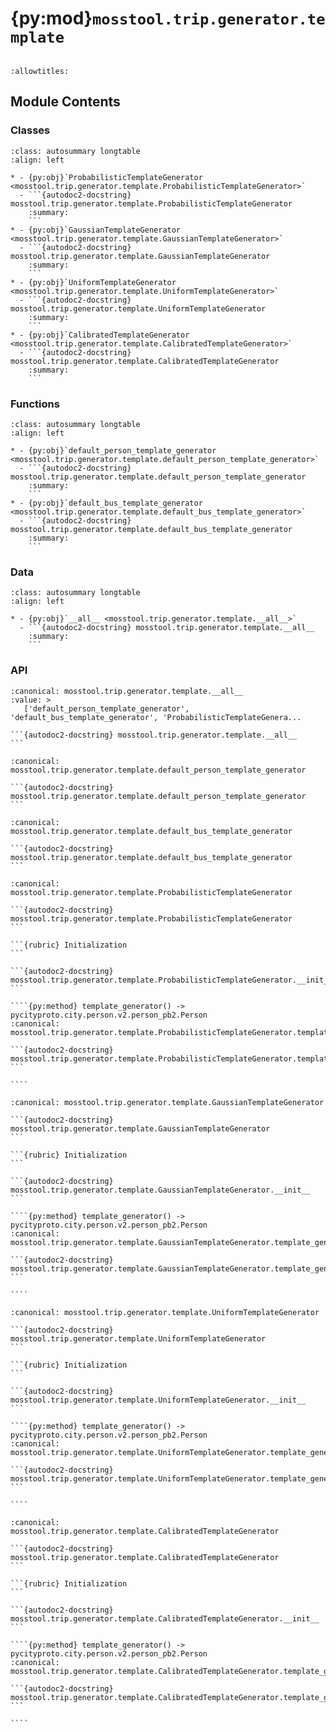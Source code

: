 # {py:mod}`mosstool.trip.generator.template`

```{py:module} mosstool.trip.generator.template
```

```{autodoc2-docstring} mosstool.trip.generator.template
:allowtitles:
```

## Module Contents

### Classes

````{list-table}
:class: autosummary longtable
:align: left

* - {py:obj}`ProbabilisticTemplateGenerator <mosstool.trip.generator.template.ProbabilisticTemplateGenerator>`
  - ```{autodoc2-docstring} mosstool.trip.generator.template.ProbabilisticTemplateGenerator
    :summary:
    ```
* - {py:obj}`GaussianTemplateGenerator <mosstool.trip.generator.template.GaussianTemplateGenerator>`
  - ```{autodoc2-docstring} mosstool.trip.generator.template.GaussianTemplateGenerator
    :summary:
    ```
* - {py:obj}`UniformTemplateGenerator <mosstool.trip.generator.template.UniformTemplateGenerator>`
  - ```{autodoc2-docstring} mosstool.trip.generator.template.UniformTemplateGenerator
    :summary:
    ```
* - {py:obj}`CalibratedTemplateGenerator <mosstool.trip.generator.template.CalibratedTemplateGenerator>`
  - ```{autodoc2-docstring} mosstool.trip.generator.template.CalibratedTemplateGenerator
    :summary:
    ```
````

### Functions

````{list-table}
:class: autosummary longtable
:align: left

* - {py:obj}`default_person_template_generator <mosstool.trip.generator.template.default_person_template_generator>`
  - ```{autodoc2-docstring} mosstool.trip.generator.template.default_person_template_generator
    :summary:
    ```
* - {py:obj}`default_bus_template_generator <mosstool.trip.generator.template.default_bus_template_generator>`
  - ```{autodoc2-docstring} mosstool.trip.generator.template.default_bus_template_generator
    :summary:
    ```
````

### Data

````{list-table}
:class: autosummary longtable
:align: left

* - {py:obj}`__all__ <mosstool.trip.generator.template.__all__>`
  - ```{autodoc2-docstring} mosstool.trip.generator.template.__all__
    :summary:
    ```
````

### API

````{py:data} __all__
:canonical: mosstool.trip.generator.template.__all__
:value: >
   ['default_person_template_generator', 'default_bus_template_generator', 'ProbabilisticTemplateGenera...

```{autodoc2-docstring} mosstool.trip.generator.template.__all__
```

````

````{py:function} default_person_template_generator() -> pycityproto.city.person.v2.person_pb2.Person
:canonical: mosstool.trip.generator.template.default_person_template_generator

```{autodoc2-docstring} mosstool.trip.generator.template.default_person_template_generator
```
````

````{py:function} default_bus_template_generator() -> pycityproto.city.person.v2.person_pb2.Person
:canonical: mosstool.trip.generator.template.default_bus_template_generator

```{autodoc2-docstring} mosstool.trip.generator.template.default_bus_template_generator
```
````

`````{py:class} ProbabilisticTemplateGenerator(max_speed_values: typing.Optional[list[float]] = None, max_speed_probabilities: typing.Optional[list[float]] = None, max_acceleration_values: typing.Optional[list[float]] = None, max_acceleration_probabilities: typing.Optional[list[float]] = None, max_braking_acceleration_values: typing.Optional[list[float]] = None, max_braking_acceleration_probabilities: typing.Optional[list[float]] = None, usual_braking_acceleration_values: typing.Optional[list[float]] = None, usual_braking_acceleration_probabilities: typing.Optional[list[float]] = None, headway_values: typing.Optional[list[float]] = None, headway_probabilities: typing.Optional[list[float]] = None, min_gap_values: typing.Optional[list[float]] = None, min_gap_probabilities: typing.Optional[list[float]] = None, seed: int = 0, template: typing.Optional[pycityproto.city.person.v2.person_pb2.Person] = None)
:canonical: mosstool.trip.generator.template.ProbabilisticTemplateGenerator

```{autodoc2-docstring} mosstool.trip.generator.template.ProbabilisticTemplateGenerator
```

```{rubric} Initialization
```

```{autodoc2-docstring} mosstool.trip.generator.template.ProbabilisticTemplateGenerator.__init__
```

````{py:method} template_generator() -> pycityproto.city.person.v2.person_pb2.Person
:canonical: mosstool.trip.generator.template.ProbabilisticTemplateGenerator.template_generator

```{autodoc2-docstring} mosstool.trip.generator.template.ProbabilisticTemplateGenerator.template_generator
```

````

`````

`````{py:class} GaussianTemplateGenerator(max_speed_mean: typing.Optional[float] = None, max_speed_std: typing.Optional[float] = None, max_acceleration_mean: typing.Optional[float] = None, max_acceleration_std: typing.Optional[float] = None, max_braking_acceleration_mean: typing.Optional[float] = None, max_braking_acceleration_std: typing.Optional[float] = None, usual_braking_acceleration_mean: typing.Optional[float] = None, usual_braking_acceleration_std: typing.Optional[float] = None, headway_mean: typing.Optional[float] = None, headway_std: typing.Optional[float] = None, min_gap_mean: typing.Optional[float] = None, min_gap_std: typing.Optional[float] = None, seed: int = 0, template: typing.Optional[pycityproto.city.person.v2.person_pb2.Person] = None)
:canonical: mosstool.trip.generator.template.GaussianTemplateGenerator

```{autodoc2-docstring} mosstool.trip.generator.template.GaussianTemplateGenerator
```

```{rubric} Initialization
```

```{autodoc2-docstring} mosstool.trip.generator.template.GaussianTemplateGenerator.__init__
```

````{py:method} template_generator() -> pycityproto.city.person.v2.person_pb2.Person
:canonical: mosstool.trip.generator.template.GaussianTemplateGenerator.template_generator

```{autodoc2-docstring} mosstool.trip.generator.template.GaussianTemplateGenerator.template_generator
```

````

`````

`````{py:class} UniformTemplateGenerator(max_speed_min: typing.Optional[float] = None, max_speed_max: typing.Optional[float] = None, max_acceleration_min: typing.Optional[float] = None, max_acceleration_max: typing.Optional[float] = None, max_braking_acceleration_min: typing.Optional[float] = None, max_braking_acceleration_max: typing.Optional[float] = None, usual_braking_acceleration_min: typing.Optional[float] = None, usual_braking_acceleration_max: typing.Optional[float] = None, headway_min: typing.Optional[float] = None, headway_max: typing.Optional[float] = None, min_gap_min: typing.Optional[float] = None, min_gap_max: typing.Optional[float] = None, seed: int = 0, template: typing.Optional[pycityproto.city.person.v2.person_pb2.Person] = None)
:canonical: mosstool.trip.generator.template.UniformTemplateGenerator

```{autodoc2-docstring} mosstool.trip.generator.template.UniformTemplateGenerator
```

```{rubric} Initialization
```

```{autodoc2-docstring} mosstool.trip.generator.template.UniformTemplateGenerator.__init__
```

````{py:method} template_generator() -> pycityproto.city.person.v2.person_pb2.Person
:canonical: mosstool.trip.generator.template.UniformTemplateGenerator.template_generator

```{autodoc2-docstring} mosstool.trip.generator.template.UniformTemplateGenerator.template_generator
```

````

`````

`````{py:class} CalibratedTemplateGenerator(seed: int = 0, template: typing.Optional[pycityproto.city.person.v2.person_pb2.Person] = None)
:canonical: mosstool.trip.generator.template.CalibratedTemplateGenerator

```{autodoc2-docstring} mosstool.trip.generator.template.CalibratedTemplateGenerator
```

```{rubric} Initialization
```

```{autodoc2-docstring} mosstool.trip.generator.template.CalibratedTemplateGenerator.__init__
```

````{py:method} template_generator() -> pycityproto.city.person.v2.person_pb2.Person
:canonical: mosstool.trip.generator.template.CalibratedTemplateGenerator.template_generator

```{autodoc2-docstring} mosstool.trip.generator.template.CalibratedTemplateGenerator.template_generator
```

````

`````
